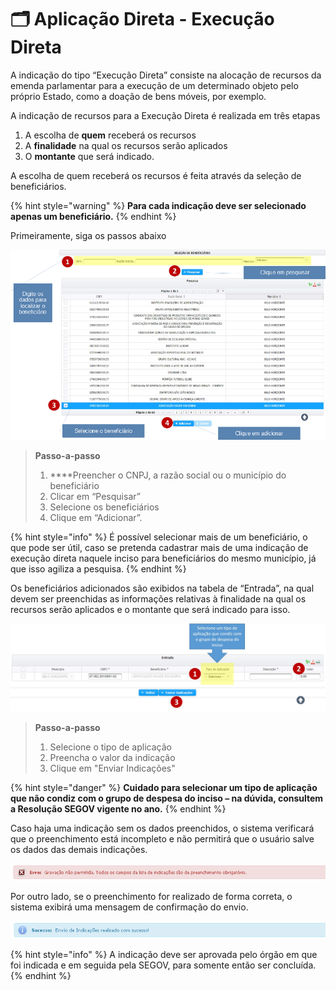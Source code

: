# 🗂 Aplicação Direta - Execução Direta

A indicação do tipo “Execução Direta” consiste na alocação de recursos da emenda parlamentar para a execução de um determinado objeto pelo próprio Estado, como a doação de bens móveis, por exemplo.

A indicação de recursos para a Execução Direta é realizada em três etapas 

1. A escolha de **quem** receberá os recursos
2. A **finalidade** na qual os recursos serão aplicados
3. O **montante** que será indicado.

A escolha de quem receberá os recursos é feita através da seleção de beneficiários. 

{% hint style="warning" %}
**Para cada indicação deve ser selecionado apenas um beneficiário.**
{% endhint %}

Primeiramente, siga os passos abaixo

![](../../.gitbook/assets/image%20%28279%29.png)

> **Passo-a-passo**
>
> 1.  ****Preencher o CNPJ, a razão social ou o município do beneficiário
> 2. Clicar em “Pesquisar”
> 3. Selecione os beneficiários
> 4. Clique em “Adicionar”.

{% hint style="info" %}
É possível selecionar mais de um beneficiário, o que pode ser útil, caso se pretenda cadastrar mais de uma indicação de execução direta naquele inciso para beneficiários do mesmo município, já que isso agiliza a pesquisa.
{% endhint %}

Os beneficiários adicionados são exibidos na tabela de “Entrada”, na qual devem ser preenchidas as informações relativas à finalidade na qual os recursos serão aplicados e o montante que será indicado para isso.

![](../../.gitbook/assets/manual_parlamentares_indicacao_ind-direta_entrada.jpg)

> **Passo-a-passo**
>
> 1. Selecione o tipo de aplicação
> 2. Preencha o valor da indicação
> 3. Clique em "Enviar Indicações"

{% hint style="danger" %}
**Cuidado para selecionar um tipo de aplicação que não condiz com o grupo de despesa do inciso – na dúvida, consultem a Resolução SEGOV vigente no ano.**
{% endhint %}

Caso haja uma indicação sem os dados preenchidos, o sistema verificará que o preenchimento está incompleto e não permitirá que o usuário salve os dados das demais indicações. 

![](../../.gitbook/assets/13.png)

Por outro lado, se o preenchimento for realizado de forma correta, o sistema exibirá uma mensagem de confirmação do envio.

![](../../.gitbook/assets/14%20%281%29.png)

{% hint style="info" %}
A indicação deve ser aprovada pelo órgão em que foi indicada e em seguida pela SEGOV, para somente então ser concluída.
{% endhint %}



